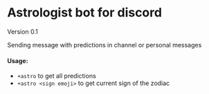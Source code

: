 # Astrologist bot for discord

Version 0.1

Sending message with predictions in channel or personal messages

#### Usage: 

- `+astro` to get all predictions
- `+astro <sign emoji>` to get current sign of the zodiac

